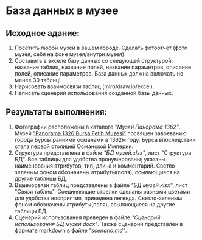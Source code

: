 # База данных в музее

## Исходное адание:
1. Посетить любой музей в вашем городе. Сделать фотоотчет (фото музея, себя на фоне музея/внутри музея)
2. Составить в экселе базу данных со следующей структурой: название таблиц, название полей, название параметров, описание полей, описание параметров. База данных должна включать не менее 30 таблиц!
3. Нарисовать взаимосвязи таблиц (miro/draw.io/excel).
4. Написать сценарий использования созданной базы данных.

## Результаты выполнения:
1. Фотографии расположены в каталоге _"Музей Панорама 1362"_. Музей ["Panorama 1326 Bursa Fetih Muzesi"](https://www.panorama1326.com.tr/) посвящен завоеванию города Бурсы ранними османами в 1362м году. Бурса впоследствии стала первой столицей Османской Империи.
2. Структура представлена в файле _"БД музей.xlsx"_, лист "Структура БД". Все таблицы для удобства пронумерованы; указаны наименования атрибутов, тип, длина и комментарий. Светло-зеленым фоном обозначены атрибуты(поля), ссылающиеся на другие таблицы БД.
3. Взаимосвязи таблиц представлены в файле _"БД музей.xlsx"_, лист "Связи таблиц". Соединяющие стрелки сделаны разными цветами для удобства восприятия, приведена легенда. Светло-зеленым фоном обозначены атрибуты(поля), ссылающиеся на другие таблицы БД.
4. Сценарий использования преведен в файле _"Сценарий использования БД музей.docx"_. Также сценарий представлен в формате markdown в файле _"scenario.md"_.